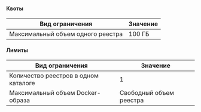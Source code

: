 #### Квоты
Вид ограничения | Значение
----- | -----
Максимальный объем одного реестра | 100 ГБ

#### Лимиты
Вид ограничения | Значение
----- | -----
Количество реестров в одном каталоге | 1
Максимальный объем Docker-образа | Свободный объем реестра

